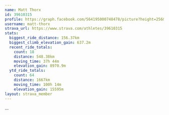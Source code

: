 ```yaml
---
name: Matt Thorx
id: 39610315
profile: https://graph.facebook.com/564195000748478/picture?height=256&width=256
username: matt-thorx
strava_url: https://www.strava.com/athletes/39610315
stats:
  biggest_ride_distance: 156.37km
  biggest_climb_elevation_gain: 637.2m
  recent_ride_totals:
    count: 18
    distance: 548.38km
    moving_time: 37h 44m
    elevation_gain: 8970.9m
  ytd_ride_totals:
    count: 64
    distance: 1667km
    moving_time: 100h 14m
    elevation_gain: 15595m
layout: strava_member
--- 
```

...
